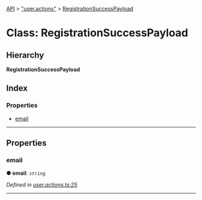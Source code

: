 [API](../README.md) > ["user.actions"](../modules/_user_actions_.md) > [RegistrationSuccessPayload](../classes/_user_actions_.registrationsuccesspayload.md)

# Class: RegistrationSuccessPayload

## Hierarchy

**RegistrationSuccessPayload**

## Index

### Properties

* [email](_user_actions_.registrationsuccesspayload.md#email)

---

## Properties

<a id="email"></a>

###  email

**● email**: *`string`*

*Defined in [user.actions.ts:25](https://github.com/authumn/authumn-angular/blob/04acefe/projects/authumn-angular/src/user/user.actions.ts#L25)*

___

